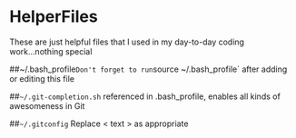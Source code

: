 # HelperFiles
These are just helpful files that I used in my day-to-day coding work...nothing special

##~/.bash_profile`
Don't forget to run `source ~/.bash_profile` after adding or editing this file

##`~/.git-completion.sh` 
referenced in .bash_profile, enables all kinds of awesomeness in Git

##`~/.gitconfig`
Replace < text > as appropriate

